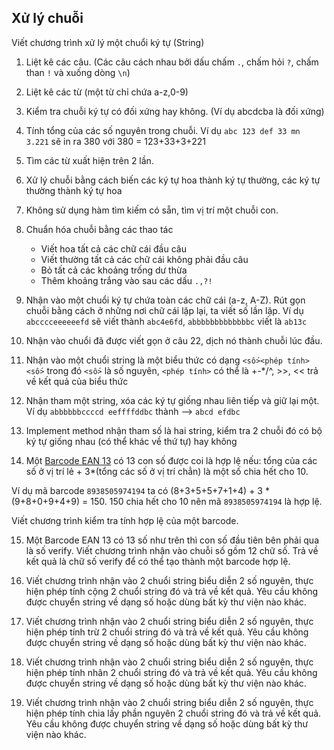 ## Xử lý chuỗi

Viết chương trình xử lý một chuổi ký tự (String)

1. Liệt kê các câu. (Các câu cách nhau bởi dấu chấm `.`, chấm hỏi `?`, chấm than `!` và xuống dòng `\n`)

2. Liệt kê các từ (một từ chỉ chứa a-z,0-9)

3. Kiểm tra chuỗi ký tự có đối xứng hay không. (Ví dụ abcdcba là đối xứng)

4. Tính tổng của các số nguyên trong chuỗi. Ví dụ `abc 123 def 33 mn 3.221` sẽ in ra 380 với 380 = 123+33+3+221

5. Tìm các từ xuất hiện trên 2 lần.

6. Xử lý chuỗi bằng cách biến các ký tự hoa thành ký tự thường, các ký tự thường thành ký tự hoa

7. Không sử dụng hàm tìm kiếm có sẵn, tìm vị trí một chuỗi con.

8. Chuẩn hóa chuỗi bằng các thao tác
    - Viết hoa tất cả các chữ cái đầu câu
    - Viết thường tất cả các chữ cái không phải đầu câu
    - Bỏ tất cả các khoảng trống dư thừa
    - Thêm khoảng trắng vào sau các dấu `.,?!`

9. Nhận vào một chuổi ký tự chứa toàn các chữ cái (a-z, A-Z). Rút gọn chuỗi bằng cách ở những nơi chữ cái lặp lại, ta viết số lần lặp. Ví dụ `abcccceeeeeefd` sẽ viết thành `abc4e6fd`, `abbbbbbbbbbbbbc` viết là `ab13c`

10. Nhận vào chuổi đã được viết gọn ở câu 22, dịch nó thành chuỗi lúc đầu.

11. Nhận vào một chuổi string là một biểu thức có dạng `<số><phép tính><số>` trong đó `<số>` là số nguyên, `<phép tính>` có thể là +-*/^, >>, << trả về kết quả của biểu thức

12. Nhận tham một string, xóa các ký tự giống nhau liên tiếp và giữ lại một. 
    Ví dụ `abbbbbbccccd eeffffddbc` thành --> `abcd efdbc`

13. Implement method nhận tham số là hai string, kiểm tra 2 chuỗi đó có bộ ký tự giống nhau (có thể khác về thứ tự) hay không

14. Một [Barcode EAN 13](https://vi.wikipedia.org/wiki/EAN-13) có 13 con số được coi là hợp lệ nếu: tổng của các số ở vị trí lẻ + 3*(tổng các số ở vị trí chẳn) là một số chia hết cho 10.

Ví dụ mã barcode `8938505974194` ta có (8+3+5+5+7+1+4) + 3 * (9+8+0+9+4+9) = 150. 150 chia hết cho 10 nên mã `8938505974194` là hợp lệ.

Viết chương trình kiểm tra tính hợp lệ của một barcode.

15. Một Barcode EAN 13 có 13 số như trên thì con số đầu tiên bên phải qua là số verify. Viết chương trình nhận vào chuỗi số gồm 12 chữ số. Trả về kết quả là chữ số verify để có thể tạo thành một barcode hợp lệ.

16. Viết chương trình nhận vào 2 chuổi string biểu diễn 2 số nguyên, thực hiện phép tính cộng 2 chuổi string đó và trả về kết quả. Yêu cầu không được chuyển string về dạng số hoặc dùng bất kỳ thư viện nào khác.

17. Viết chương trình nhận vào 2 chuổi string biểu diễn 2 số nguyên, thực hiện phép tính trừ 2 chuổi string đó và trả về kết quả. Yêu cầu không được chuyển string về dạng số hoặc dùng bất kỳ thư viện nào khác.

18. Viết chương trình nhận vào 2 chuổi string biểu diễn 2 số nguyên, thực hiện phép tính nhân 2 chuổi string đó và trả về kết quả. Yêu cầu không được chuyển string về dạng số hoặc dùng bất kỳ thư viện nào khác.

19. Viết chương trình nhận vào 2 chuổi string biểu diễn 2 số nguyên, thực hiện phép tính chia lấy phần nguyên 2 chuổi string đó và trả về kết quả. Yêu cầu không được chuyển string về dạng số hoặc dùng bất kỳ thư viện nào khác.

